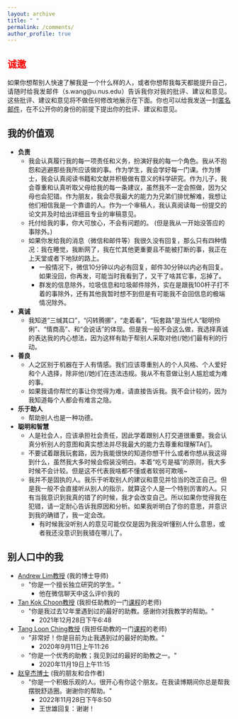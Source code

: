 ```yaml
---
layout: archive
title: " "
permalink: /comments/
author_profile: true
---
```


## <span style="color: red">诚邀</span>
<html><body>
<p align="justify">
如果你想帮别人快速了解我是一个什么样的人，或者你想帮我每天都能提升自己，请随时给我发邮件（s.wang@u.nus.edu）告诉我你对我的批评、建议和意见。这些批评、建议和意见将不做任何修改地展示在下面。你也可以给我发送一封<a href="https://anonymousemail.me/">匿名邮件</a>，在不公开你的身份的前提下提出你的批评、建议和意见。
</p>
</body></html>

## 我的价值观
* __负责__
  - 我会认真履行我的每一项责任和义务，扮演好我的每一个角色。我从不抱怨和逃避那些我所应该做的事。作为学生，我会学好每一门课。作为博士，我会认真阅读书籍和文献并积极做有意义的科学研究。作为儿子，我会尊重和认真听取父母给我的每一条建议，虽然我不一定会照做，因为父母也会犯错。作为朋友，我会尽我最大的能力为兄弟们排忧解难，我想让他们相信我是一个靠谱的人。作为一个审稿人，我认真阅读每一份提交的论文并及时给出详细且专业的审稿意见。
  - 托付给我的事，你大可放心，不会有问题的。 (但是我从一开始没答应的事除外。)
  - 如果你发给我的消息（微信和邮件等）我很久没有回复，那么只有四种情况：我在睡觉，我断网了，我在忙其他更重要且不能被打断的事，我正在上天堂或者下地狱的路上。
    + 一般情况下，微信10分钟以内必有回复，邮件30分钟以内必有回复。如果没回，你再发，可能当时我看到了，又干了啥其它事，忘掉了。
    + 群发的信息除外，垃圾信息和垃圾邮件除外，实在是跟我100杆子打不着的事除外，还有其他我暂时想不到但是有可能我不会回信息的极端情况除外。
* __真诚__
  - 我知道“三缄其口”，“闪转腾挪”，“走着看”，“玩套路”是当代人“聪明伶俐”、“情商高”、和“会说话”的体现。但是我一般不会这么做，我选择真诚的表达我的内心想法，因为这样有助于帮别人采取对他(/她)们最有利的行动。
* __善良__
  - 人之区别于机器在于人有情感。我们应该尊重别人的个人风格、个人爱好和个人选择，除非他(/她)们在违法违规。我从不有意做让别人尴尬或为难的事。
  - 如果我请你帮忙的事让你觉得为难，请直接告诉我。我不会计较的，因为我知道每个人都会有难言之隐。
* __乐于助人__
  - 帮助别人也是一种功德。
* __聪明和智慧__
  - 人是社会人，应该承担社会责任，因此学着跟别人打交道很重要。我会认真分析别人的意图和真实想法并尽我最大的能力去尊重和理解TA们。
  - 不要试着跟我玩套路，因为我能很快的知道你想干什么或者你想从我这得到什么，虽然我大多时候会假装没明白。本着“吃亏是福”的原则，我大多时候不会计较。但是这不代表我啥都不懂或者软弱可欺哦~
  - 我并不是固执的人。我乐于听取别人的建议和意见并恰当的改正自己。但是我一般不会直接听从别人的指示，就算这个人是一个特别厉害的人。只有当我意识到我真的错了的时候，我才会改变自己。所以如果你觉得我在犯错，请一定耐心告诉我原因和分析。如果我听明白了你的意思，并意识到我的确错了，我一定会改。
    * 有时候我没听别人的意见可能仅仅是因为我没听懂别人什么意思，或者我还没意识到我错在哪儿了。

## 别人口中的我
* [Andrew Lim教授](https://www.limandrew.org/) (我的博士导师)
  - "你是一个擅长独立研究的学生。"
    + 他在微信聊天中这么评价我的
* [Tan Kok Choon教授](https://bizfaculty.nus.edu.sg/faculty-details/?profId=239) (我担任助教的一门[课程](https://nusmods.com/modules/MTM5001/maritime-industry-fundamentals)的老师)
  - "你是我过去12年里遇到过的最好的助教。感谢你对我教学的帮助。"
    + 2021年12月28日下午6:48
* [Tang Loon Ching教授](https://cde.nus.edu.sg/isem/staff/tang-loon-ching/) (我担任助教的一门[课程](https://nusmods.com/modules/IE4243/decision-modeling-risk-analysis)的老师)
  - "非常好！你是目前为止我遇到过的最好的助教。" 
    + 2020年9月11日上午11:26
  - "你是一个优秀的助教；我见到过的最好的助教之一。" 
    + 2020年11月19日上午11:15
* [赵皇杰博士](https://scholar.google.com/citations?user=IIf_h_8AAAAJ&hl=en) (我的朋友和合作者)
  - "你是一个积极乐观的人。很开心有你这个朋友。在我读博期间你总是帮我摆脱舒适圈。谢谢你的帮助。"
    + 2022年11月28日下午8:50
    + 王世雄回复：谢谢！
